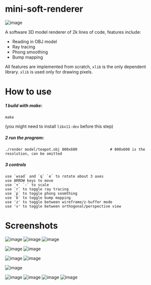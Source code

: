 # mini-soft-renderer

![image](https://user-images.githubusercontent.com/4922024/107134415-d2d2ba80-68bf-11eb-8453-500f37cd30ea.png)

A software 3D model renderer of 2k lines of code, features include:

* Reading in OBJ model
* Ray tracing
* Phong smoothing
* Bump mapping

All features are implemented from scratch, `xlib` is the only dependent library. `xlib` is used only for drawing pixels.

# How to use

##### 1 build with make:
```
make
```
(you might need to install `libx11-dev` before this step)
##### 2 run the program:
```
./render model/teapot.obj 800x600               # 800x600 is the resolution, can be omitted
```

##### 3 controls
```
use `wsad` and `q` `e` to rotate about 3 axes
use ARROW keys to move
use `+` `-` to scale
use `r` to toggle ray tracing
use `p` to toggle phong soomthing
use `b` to toggle bump mapping
use 'z' to toggle between wireframe/z-buffer mode
use 'v' to toggle between orthogonal/perspective view
```

# Screenshots
![image](https://user-images.githubusercontent.com/4922024/107134810-6fe32280-68c3-11eb-891f-b994babae3c5.png)
![image](https://user-images.githubusercontent.com/4922024/107134779-272b6980-68c3-11eb-8239-e6289b14e30d.png)
![image](https://user-images.githubusercontent.com/4922024/107134849-bdf82600-68c3-11eb-9b9e-ac679a939b37.png)

![image](https://user-images.githubusercontent.com/4922024/107134926-5393b580-68c4-11eb-8c12-80e6a03fedd2.png)
![image](https://user-images.githubusercontent.com/4922024/107134791-4629fb80-68c3-11eb-9c75-9f57a1c3dc57.png)


![image](https://user-images.githubusercontent.com/4922024/107134822-7ffb0200-68c3-11eb-9e5a-6f3e4d515e30.png)
![image](https://user-images.githubusercontent.com/4922024/107134825-8f7a4b00-68c3-11eb-92fe-561d1359ef46.png)

![image](https://user-images.githubusercontent.com/4922024/107134830-9acd7680-68c3-11eb-8324-a3ecf33d2791.png)


![image](https://user-images.githubusercontent.com/4922024/107134853-c7818e00-68c3-11eb-9520-bb60d25d461a.png)
![image](https://user-images.githubusercontent.com/4922024/107134863-d5cfaa00-68c3-11eb-99a0-43569b0b21ea.png)
![image](https://user-images.githubusercontent.com/4922024/107134884-00216780-68c4-11eb-8ce3-99572ae77a81.png)
![image](https://user-images.githubusercontent.com/4922024/107134871-e4b65c80-68c3-11eb-9ad8-d1b545e3098b.png)


